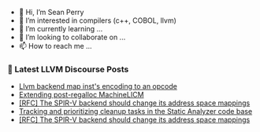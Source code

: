 - 👋 Hi, I’m Sean Perry
- 👀 I’m interested in compilers (c++, COBOL, llvm)
- 🌱 I’m currently learning ...
- 💞️ I’m looking to collaborate on ...
- 📫 How to reach me ...

<!---
s66perry/s66perry is a ✨ special ✨ repository because its `README.md` (this file) appears on your GitHub profile.
You can click the Preview link to take a look at your changes.
--->
### 📕 Latest LLVM Discourse Posts

<!-- DISCOURSE-LLVM:START -->
- [Llvm backend map inst&#39;s encoding to an opcode](https://discourse.llvm.org/t/llvm-backend-map-insts-encoding-to-an-opcode/82736#post_1)
- [Extending post-regalloc MachineLICM](https://discourse.llvm.org/t/extending-post-regalloc-machinelicm/82725#post_3)
- [[RFC] The SPIR-V backend should change its address space mappings](https://discourse.llvm.org/t/rfc-the-spir-v-backend-should-change-its-address-space-mappings/82640#post_17)
- [Tracking and prioritizing cleanup tasks in the Static Analyzer code base](https://discourse.llvm.org/t/tracking-and-prioritizing-cleanup-tasks-in-the-static-analyzer-code-base/82568#post_2)
- [[RFC] The SPIR-V backend should change its address space mappings](https://discourse.llvm.org/t/rfc-the-spir-v-backend-should-change-its-address-space-mappings/82640#post_16)
<!-- DISCOURSE-LLVM:END -->
